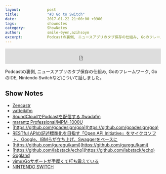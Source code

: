 ```yaml
---
layout:            post
title:             "#3 Go to Switch"
date:              2017-01-22 21:00:00 +0900
tags:              shownotes
category:          ShowNotes
author:            smile-0yen,azihsoyn
excerpt:           Podcastの裏側, ニュースアプリのタブ保存の仕組み, Goのフレームワーク, GoのIDE, Nintendo Switchなどについて話しました。
---
```

<iframe width="100%" height="50" scrolling="no" frameborder="no" src="https://w.soundcloud.com/player/?url=https%3A//api.soundcloud.com/tracks/303911496&amp;auto_play=false&amp;hide_related=false&amp;show_comments=true&amp;show_user=true&amp;show_reposts=false&amp;visual=false&amp;show_artwork=false&amp;default_height=75"></iframe>

Podcastの裏側, ニュースアプリのタブ保存の仕組み, Goのフレームワーク, GoのIDE, Nintendo Switchなどについて話しました。

## Show Notes

- [Zencastr](https://zencastr.com/)
- [yatteikifm](https://yatteiki.fm/)
- [SoundCloudでPodcastを配信する #wadafm](http://blog.yusuke.be/entry/2015/11/22/104734)
- [marantz Professional/MPM-1000U](http://inmusicbrands.jp/marantz_pro/mpm-1000u/)
- [https://github.com/goadesign/goa](https://github.com/goadesign/goa)
- [RESTful APIの記述標準化を目指す「Open API Initiative」をマイクロソフト、Google、IBMらが立ち上げ。Swaggerをベースに](http://www.publickey1.jp/blog/15/open_api_initiative.html)
- [https://github.com/guregu/kami](https://github.com/guregu/kami)
- [https://github.com/labstack/echo](https://github.com/labstack/echo)
- [Gogland](https://www.jetbrains.com/go/)
- [vimのGoサポートが手厚くて打ち震えている](http://qiita.com/shiena/items/870ac0f1db8e9a8672a7)
- [NINTENDO SWITCH](https://www.nintendo.co.jp/switch/)
